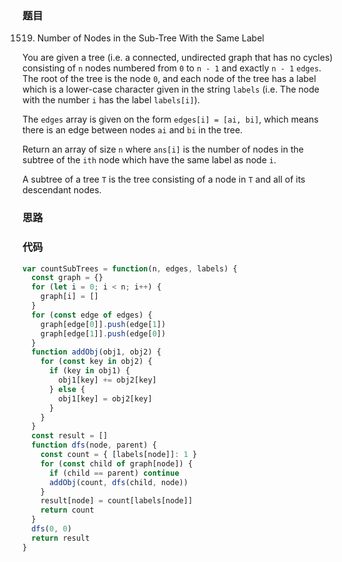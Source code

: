 ### 题目
1519. Number of Nodes in the Sub-Tree With the Same Label

You are given a tree (i.e. a connected, undirected graph that has no cycles) consisting of `n` nodes numbered from `0` to `n - 1` and exactly `n - 1` `edges`. The root of the tree is the node `0`, and each node of the tree has a label which is a lower-case character given in the string `labels` (i.e. The node with the number `i` has the label `labels[i]`).

The `edges` array is given on the form `edges[i] = [ai, bi]`, which means there is an edge between nodes `ai` and `bi` in the tree.

Return an array of size `n` where `ans[i]` is the number of nodes in the subtree of the `ith` node which have the same label as node `i`.

A subtree of a tree `T` is the tree consisting of a node in `T` and all of its descendant nodes.

### 思路

### 代码
```javascript
var countSubTrees = function(n, edges, labels) {
  const graph = {}
  for (let i = 0; i < n; i++) {
    graph[i] = []
  }
  for (const edge of edges) {
    graph[edge[0]].push(edge[1])
    graph[edge[1]].push(edge[0])
  }
  function addObj(obj1, obj2) {
    for (const key in obj2) {
      if (key in obj1) {
        obj1[key] += obj2[key]
      } else {
        obj1[key] = obj2[key]
      }
    }
  }
  const result = []
  function dfs(node, parent) {
    const count = { [labels[node]]: 1 }
    for (const child of graph[node]) {
      if (child == parent) continue
      addObj(count, dfs(child, node))
    }
    result[node] = count[labels[node]]
    return count
  }
  dfs(0, 0)
  return result
}
```
